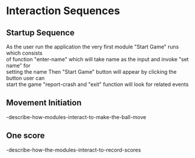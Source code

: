 # Interaction Sequences

## Startup Sequence

As the user run the application the very first module "Start Game"
runs which consists  
of function "enter-name" which will take name as the input and invoke
"set name" for  
setting the name Then "Start Game" button will appear by
clicking the button user can  
start the game "report-crash and "exit" function
will look for related events

## Movement Initiation

-describe-how-modules-interact-to-make-the-ball-move

## One score

-describe-how-the-modules-interact-to-record-scores
